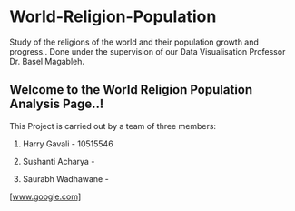 # World-Religion-Population
Study of the religions of the world and their population growth and progress..
Done under the supervision of our Data Visualisation Professor Dr. Basel Magableh.

## Welcome to the World Religion Population Analysis Page..!



This Project is carried out by a team of three members:

1. Harry Gavali - 10515546

2. Sushanti Acharya - 

3. Saurabh Wadhawane - 


[www.google.com]
